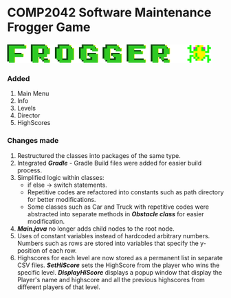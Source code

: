 # COMP2042 Software Maintenance Frogger Game

### ![Title](src/main/resources/title.png)

### Added
1. Main Menu
2. Info
3. Levels
4. Director
5. HighScores

### Changes made
1. Restructured the classes into packages of the same type.
2. Integrated _**Gradle**_ - Gradle Build files were added for easier 
  build process.
3. Simplified logic within classes:
    * if else -> switch statements.
    * Repetitive codes are refactored into constants such as path directory
      for better modifications.
    * Some classes such as Car and Truck with repetitive codes were abstracted into 
      separate methods in ***Obstacle class*** for easier modification.
4. ***Main.java*** no longer adds child nodes to the root node.
5. Uses of constant variables instead of hardcoded arbitrary numbers. Numbers such 
    as rows are stored into variables that specify the y-position of each row.
6. Highscores for each level are now stored as a permanent list in separate CSV files.
    ***SetHiScore*** sets the HighScore from the player who wins the specific level.
   ***DisplayHiScore*** displays a popup window that display the Player's name and highscore
   and all the previous highscores from different players of that level.
   
